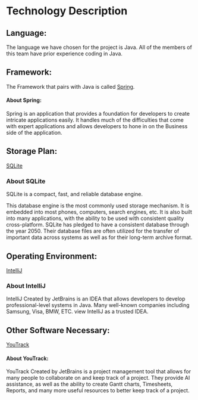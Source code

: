 # Technology Description

## Language: 
The language we have chosen for the project is Java. All of the members of this team have prior experience coding in Java. 

## Framework:
The Framework that pairs with Java is called [Spring](https://spring.io/projects/spring-framework). 
#### About Spring:
Spring is an application that provides a foundation for developers to create intricate applications easily. It handles much of the difficulties that come with expert applications and allows developers to hone in on the Business side of the application.

## Storage Plan:
[SQLite](https://www.sqlite.org/)
### About SQLite
SQLite is a compact, fast, and reliable database engine.

This database engine is the most commonly used storage mechanism. It is embedded into most phones, computers, search engines, etc. It is also built into many applications, with the ability to be used with consistent quality cross-platform. SQLite has pledged to have a consistent database through the year 2050. Their database files are often utilized for the transfer of important data across systems as well as for their long-term archive format.

## Operating Environment:
[IntelliJ](https://www.jetbrains.com/idea/)
### About IntelliJ
IntelliJ Created by JetBrains is an IDEA that allows developers to develop professional-level systems in Java. Many well-known companies including Samsung, Visa, BMW, ETC. view IntelliJ as a trusted IDEA.

## Other Software Necessary:
[YouTrack](https://www.jetbrains.com/youtrack/)
#### About YouTrack:
YouTrack Created by JetBrains is a project management tool that allows for many people to collaborate on and keep track of a project. They provide AI assistance, as well as the ability to create Gantt charts, Timesheets, Reports, and many more useful resources to better keep track of a project.


